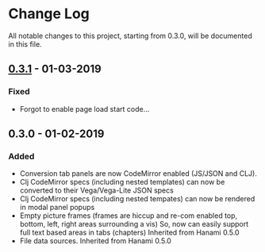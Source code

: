 # Change Log
All notable changes to this project, starting from 0.3.0, will be documented in this file.


## [0.3.1] - 01-03-2019
### Fixed
- Forgot to enable page load start code...

## 0.3.0 - 01-02-2019
### Added
- Conversion tab panels are now CodeMirror enabled (JS/JSON and CLJ).
- Clj CodeMirror specs (including nested templates) can now be converted to their Vega/Vega-Lite JSON specs
- Clj CodeMirror specs (including nested tempates) can now be rendered in modal panel popups
- Empty picture frames (frames are hiccup and re-com enabled top, bottom, left, right areas surrounding a vis) So, now can easily support full text based areas in tabs (chapters) Inherited from Hanami 0.5.0
- File data sources. Inherited from Hanami 0.5.0


[0.3.1]: https://github.com/jsa-aerial/saite/compare/0.3.0...0.3.1
[0.3.0]: https://github.com/jsa-aerial/saite/compare/0.2.0...0.3.0
